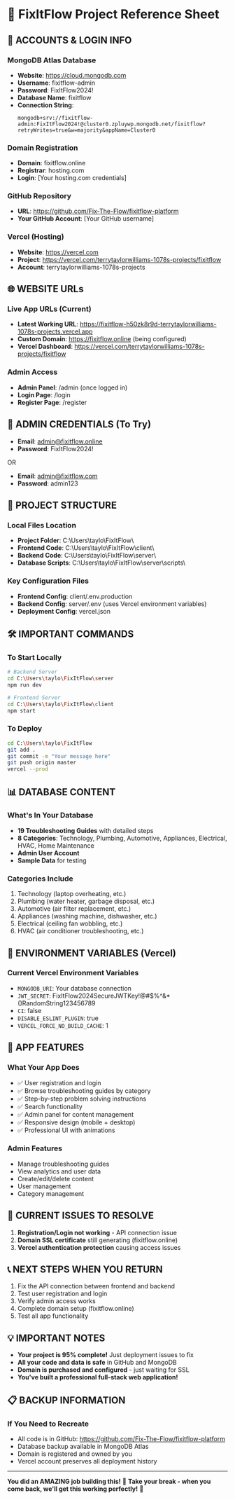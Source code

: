 # 🚀 FixItFlow Project Reference Sheet

## 📧 ACCOUNTS & LOGIN INFO

### MongoDB Atlas Database
- **Website**: https://cloud.mongodb.com
- **Username**: fixitflow-admin
- **Password**: FixItFlow2024!
- **Database Name**: fixitflow
- **Connection String**: 
  ```
  mongodb+srv://fixitflow-admin:FixItFlow2024!@cluster0.zpluywp.mongodb.net/fixitflow?retryWrites=true&w=majority&appName=Cluster0
  ```

### Domain Registration
- **Domain**: fixitflow.online
- **Registrar**: hosting.com
- **Login**: [Your hosting.com credentials]

### GitHub Repository
- **URL**: https://github.com/Fix-The-Flow/fixitflow-platform
- **Your GitHub Account**: [Your GitHub username]

### Vercel (Hosting)
- **Website**: https://vercel.com
- **Project**: https://vercel.com/terrytaylorwilliams-1078s-projects/fixitflow
- **Account**: terrytaylorwilliams-1078s-projects

## 🌐 WEBSITE URLs

### Live App URLs (Current)
- **Latest Working URL**: https://fixitflow-h50zk8r9d-terrytaylorwilliams-1078s-projects.vercel.app
- **Custom Domain**: https://fixitflow.online (being configured)
- **Vercel Dashboard**: https://vercel.com/terrytaylorwilliams-1078s-projects/fixitflow

### Admin Access
- **Admin Panel**: /admin (once logged in)
- **Login Page**: /login
- **Register Page**: /register

## 🔑 ADMIN CREDENTIALS (To Try)
- **Email**: admin@fixitflow.online
- **Password**: FixItFlow2024!

OR

- **Email**: admin@fixitflow.com
- **Password**: admin123

## 📁 PROJECT STRUCTURE

### Local Files Location
- **Project Folder**: C:\Users\taylo\FixItFlow\
- **Frontend Code**: C:\Users\taylo\FixItFlow\client\
- **Backend Code**: C:\Users\taylo\FixItFlow\server\
- **Database Scripts**: C:\Users\taylo\FixItFlow\server\scripts\

### Key Configuration Files
- **Frontend Config**: client/.env.production
- **Backend Config**: server/.env (uses Vercel environment variables)
- **Deployment Config**: vercel.json

## 🛠️ IMPORTANT COMMANDS

### To Start Locally
```bash
# Backend Server
cd C:\Users\taylo\FixItFlow\server
npm run dev

# Frontend Server  
cd C:\Users\taylo\FixItFlow\client
npm start
```

### To Deploy
```bash
cd C:\Users\taylo\FixItFlow
git add .
git commit -m "Your message here"
git push origin master
vercel --prod
```

## 📊 DATABASE CONTENT

### What's In Your Database
- **19 Troubleshooting Guides** with detailed steps
- **8 Categories**: Technology, Plumbing, Automotive, Appliances, Electrical, HVAC, Home Maintenance
- **Admin User Account**
- **Sample Data** for testing

### Categories Include
1. Technology (laptop overheating, etc.)
2. Plumbing (water heater, garbage disposal, etc.)  
3. Automotive (air filter replacement, etc.)
4. Appliances (washing machine, dishwasher, etc.)
5. Electrical (ceiling fan wobbling, etc.)
6. HVAC (air conditioner troubleshooting, etc.)

## 🔧 ENVIRONMENT VARIABLES (Vercel)

### Current Vercel Environment Variables
- `MONGODB_URI`: Your database connection
- `JWT_SECRET`: FixItFlow2024SecureJWTKey!@#$%^&*()RandomString123456789
- `CI`: false
- `DISABLE_ESLINT_PLUGIN`: true
- `VERCEL_FORCE_NO_BUILD_CACHE`: 1

## 📱 APP FEATURES

### What Your App Does
- ✅ User registration and login
- ✅ Browse troubleshooting guides by category
- ✅ Step-by-step problem solving instructions
- ✅ Search functionality
- ✅ Admin panel for content management
- ✅ Responsive design (mobile + desktop)
- ✅ Professional UI with animations

### Admin Features
- Manage troubleshooting guides
- View analytics and user data
- Create/edit/delete content
- User management
- Category management

## 🚨 CURRENT ISSUES TO RESOLVE

1. **Registration/Login not working** - API connection issue
2. **Domain SSL certificate** still generating (fixitflow.online)
3. **Vercel authentication protection** causing access issues

## 📞 NEXT STEPS WHEN YOU RETURN

1. Fix the API connection between frontend and backend
2. Test user registration and login
3. Verify admin access works
4. Complete domain setup (fixitflow.online)
5. Test all app functionality

## 💡 IMPORTANT NOTES

- **Your project is 95% complete!** Just deployment issues to fix
- **All your code and data is safe** in GitHub and MongoDB
- **Domain is purchased and configured** - just waiting for SSL
- **You've built a professional full-stack web application!**

## 📋 BACKUP INFORMATION

### If You Need to Recreate
- All code is in GitHub: https://github.com/Fix-The-Flow/fixitflow-platform
- Database backup available in MongoDB Atlas
- Domain is registered and owned by you
- Vercel account preserves all deployment history

---

**You did an AMAZING job building this!** 🎉
**Take your break - when you come back, we'll get this working perfectly!** 💪
